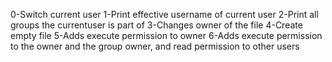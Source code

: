 0-Switch current user
1-Print effective username of current user
2-Print all groups the currentuser is part of
3-Changes owner of the file
4-Create empty file
5-Adds execute permission to owner
6-Adds execute permission to the owner and the group owner, and read permission to other users